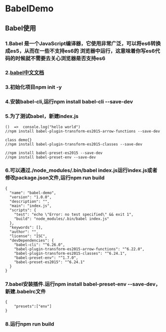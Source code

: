 # BabelDemo
## Babel使用
### 1.Babel	是⼀个JavaScript编译器，它使⽤⾮常⼴泛，可以将es6转换成es5，从⽽在⼀些不⽀持es6的 浏览器中运⾏，这意味着你写es6代码的时候就不需要去关⼼浏览器是否⽀持es6
### 2.[babel中文文档](https://www.babeljs.cn/)
### 3.初始化项目npm	init -y
### 4.安装babel-cli,运行npm	install	babel-cli --save-dev
### 5.为了测试babel，新建index.js
```
()	=>	console.log("hello world")
//npm install babel-plugin-transform-es2015-arrow-functions --save-dev 

class demo{}
//npm install babel-plugin-transform-es2015-classes --save-dev 

//npm install babel-preset-es2015 --save-dev
//npm install babel-preset-env --save-dev

```
### 6.可以通过./node_modules/.bin/babel	index.js运行index.js或者修改package.json文件,运行npm	run	build
```
{
  "name": "babel-demo",
  "version": "1.0.0",
  "description": "",
  "main": "index.js",
  "scripts": {
    "test": "echo \"Error: no test specified\" && exit 1",
    "build": "node_modules/.bin/babel index.js"
  },
  "keywords": [],
  "author": "",
  "license": "ISC",
  "devDependencies": {
    "babel-cli": "^6.26.0",
    "babel-plugin-transform-es2015-arrow-functions": "^6.22.0",
    "babel-plugin-transform-es2015-classes": "^6.24.1",
    "babel-preset-env": "^1.7.0",
    "babel-preset-es2015": "^6.24.1"
  }
}

```
### 7.babel安装插件.运行npm install babel-preset-env --save-dev，新建.babelrc文件
```
{
	"presets":["env"]
}
```
### 8.运行npm run build

